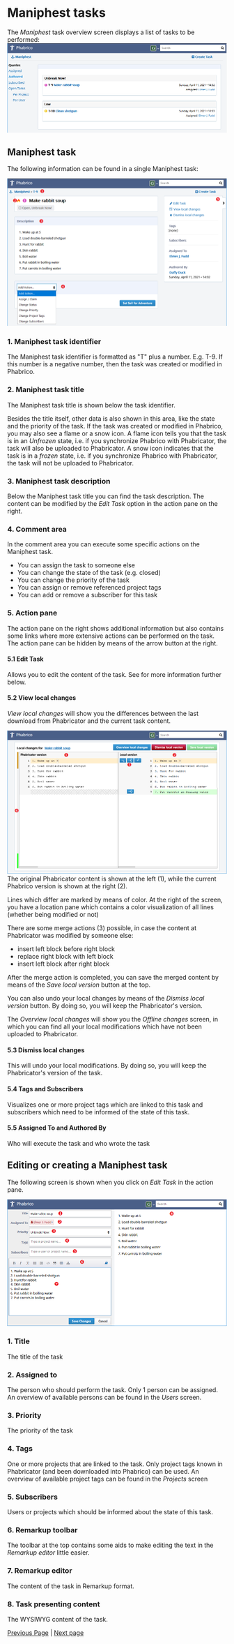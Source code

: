 # Maniphest tasks

 The *Maniphest* task overview screen displays a list of tasks to be performed:
![image-20210411140728743](maniphest-01.png) <br />



## Maniphest task

The following information can be found in a single Maniphest task:

![image-20210411142350677](maniphest-02.png) <br /> 

### 1. Maniphest task identifier

The Maniphest task identifier is formatted as "T" plus a number. E.g. T-9.
If this number is a negative number, then the task was created or modified in Phabrico.

### 2. Maniphest task title

The Maniphest task title is shown below the task identifier.

Besides the title itself, other data is also shown in this area, like the state and the priority of the task.
If the task was created or modified in Phabrico, you may also see a flame or a snow icon.
A flame icon tells you that the task is in an *Unfrozen* state, i.e. if you synchronize Phabrico with Phabricator, the task will also be uploaded to Phabricator.
A snow icon indicates that the task is in a *frozen* state, i.e. if you synchronize Phabrico with Phabricator, the task will not be uploaded to Phabricator.

### 3. Maniphest task description

Below the Maniphest task title you can find the task description.
The content can be modified by the *Edit Task* option in the action pane on the right.

### 4. Comment area

In the comment area you can execute some specific actions on the  Maniphest task.

- You can assign the task to someone else
- You can change the state of the task (e.g. closed)
- You can change the priority of the task
- You can assign or remove referenced project tags
- You can add or remove a subscriber for this task

### 5. Action pane

The action pane on the right shows additional information but also contains some links where more extensive actions can be performed on the task.
The action pane can be hidden by means of the arrow button at the right.

#### 5.1 Edit Task

Allows you to edit the content of the task.
See for more information further below.

#### 5.2 View local changes

*View local changes* will show you the differences between the last download from Phabricator and the current task content.

![image-20210411145642799](maniphest-03.png) <br /> The original Phabricator content is shown at the left (1), while the current Phabrico version is shown at the right (2).

Lines which differ are marked by means of color.
At the right of the screen, you have a location pane which contains a color visualization of all lines (whether being modified or not)

 There are some merge actions (3) possible, in case the content at Phabricator was modified by someone else:

* insert left block before right block
* replace right block with left block
* insert left block after right block

After the merge action is completed, you can save the merged content by means of the *Save local version* button at the top.

You can also undo your local changes by means of the *Dismiss local version* button.
By doing so, you will keep the Phabricator's version.

The *Overview local changes* will show you the *Offline changes* screen, in which you can find all your local modifications which have not been uploaded to Phabricator.

#### 5.3 Dismiss local changes

This will undo your local modifications.
By doing so, you will keep the Phabricator's version of the task.

#### 5.4 Tags and Subscribers

Visualizes one or more project tags which are linked to this task and subscribers which need to be informed of the state of this task.

#### 5.5 Assigned To  and  Authored By

Who will execute the task  and  who wrote the task  



## Editing or creating a Maniphest task

The following screen is shown when you click on *Edit Task* in the action pane.

![image-20210411150954212](maniphest-04.png) <br /> 

### 1. Title

The title of the task

### 2. Assigned to

The person who should perform the task.
Only 1 person can be assigned.
An overview of available persons can be found in the *Users* screen.

### 3. Priority

The priority of the task

### 4. Tags

One or more projects that are linked to the task.
Only project tags known in Phabricator (and been downloaded into Phabrico) can be used.
An overview of available project tags can be found in the *Projects* screen

### 5. Subscribers

Users or projects which should be informed about the state of this task.

### 6. Remarkup toolbar

The toolbar at the top contains some aids to make editing the text in the *Remarkup editor* little easier.

### 7. Remarkup editor

The content of the task in Remarkup format.

### 8. Task presenting content

The WYSIWYG content of the task.

[Previous Page](../04-Users/README.md) |  [Next page](../06-Phriction/README.md)